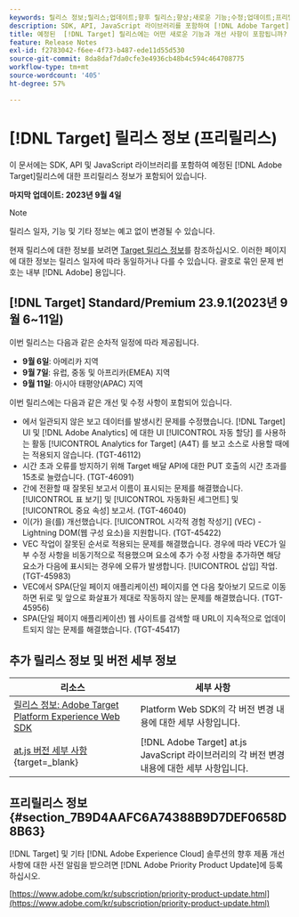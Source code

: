 ```yaml
---
keywords: 릴리스 정보;릴리스;업데이트;향후 릴리스;향상;새로운 기능;수정;업데이트;프리릴리스
description: SDK, API, JavaScript 라이브러리를 포함하여 [!DNL Adobe Target]의 예정된 릴리스에 포함된 새로운 기능 및 개선, 수정 사항에 대해 알아봅니다.
title: 예정된  [!DNL Target] 릴리스에는 어떤 새로운 기능과 개선 사항이 포함됩니까?
feature: Release Notes
exl-id: f2783042-f6ee-4f73-b487-ede11d55d530
source-git-commit: 8da8daf7da0cfe3e4936cb48b4c594c464708775
workflow-type: tm+mt
source-wordcount: '405'
ht-degree: 57%

---
```


# [!DNL Target] 릴리스 정보 (프리릴리스)

이 문서에는 SDK, API 및 JavaScript 라이브러리를 포함하여 예정된 [!DNL Adobe Target]릴리스에 대한 프리릴리스 정보가 포함되어 있습니다.

**마지막 업데이트: 2023년 9월 4일**

>[!NOTE]
>
>릴리스 일자, 기능 및 기타 정보는 예고 없이 변경될 수 있습니다.
>
>현재 릴리스에 대한 정보를 보려면 [Target 릴리스 정보](release-notes.md)를 참조하십시오. 이러한 페이지에 대한 정보는 릴리스 일자에 따라 동일하거나 다를 수 있습니다. 괄호로 묶인 문제 번호는 내부 [!DNL Adobe] 용입니다.

## [!DNL Target] Standard/Premium 23.9.1(2023년 9월 6~11일)

이번 릴리스는 다음과 같은 순차적 일정에 따라 제공됩니다.

* **9월 6일**: 아메리카 지역
* **9월 7일**: 유럽, 중동 및 아프리카(EMEA) 지역
* **9월 11일**: 아시아 태평양(APAC) 지역

이번 릴리스에는 다음과 같은 개선 및 수정 사항이 포함되어 있습니다.

* 에서 일관되지 않은 보고 데이터를 발생시킨 문제를 수정했습니다. [!DNL Target] UI 및 [!DNL Adobe Analytics] 에 대한 UI [!UICONTROL 자동 할당] 를 사용하는 활동 [!UICONTROL Analytics for Target] (A4T) 를 보고 소스로 사용할 때에는 적용되지 않습니다. (TGT-46112)
* 시간 초과 오류를 방지하기 위해 Target 배달 API에 대한 PUT 호출의 시간 초과를 15초로 늘렸습니다. (TGT-46091)
* 간에 전환할 때 잘못된 보고서 이름이 표시되는 문제를 해결했습니다. [!UICONTROL 표 보기] 및 [!UICONTROL 자동화된 세그먼트] 및 [!UICONTROL 중요 속성] 보고서. (TGT-46040)
* 이(가) 을(를) 개선했습니다. [!UICONTROL 시각적 경험 작성기] (VEC) - Lightning DOM(웹 구성 요소)을 지원합니다. (TGT-45422)
* VEC 작업이 잘못된 순서로 적용되는 문제를 해결했습니다. 경우에 따라 VEC가 일부 수정 사항을 비동기적으로 적용했으며 요소에 추가 수정 사항을 추가하면 해당 요소가 다음에 표시되는 경우에 오류가 발생합니다. [!UICONTROL 삽입] 작업. (TGT-45983)
* VEC에서 SPA(단일 페이지 애플리케이션) 페이지를 연 다음 찾아보기 모드로 이동하면 뒤로 및 앞으로 화살표가 제대로 작동하지 않는 문제를 해결했습니다. (TGT-45956)
* SPA(단일 페이지 애플리케이션) 웹 사이트를 검색할 때 URL이 지속적으로 업데이트되지 않는 문제를 해결했습니다. (TGT-45417)

## 추가 릴리스 정보 및 버전 세부 정보

| 리소스 | 세부 사항 |
|--- |--- |
| [릴리스 정보: Adobe Target Platform Experience Web SDK](https://experienceleague.adobe.com/docs/experience-platform/edge/release-notes.html?lang=ko-KR) | Platform Web SDK의 각 버전 변경 내용에 대한 세부 사항입니다. |
| [at.js 버전 세부 사항](https://experienceleague.corp.adobe.com/docs/target-dev/developer/client-side/at-js-implementation/target-atjs-versions.html){target=_blank} | [!DNL Adobe Target] at.js JavaScript 라이브러리의 각 버전 변경 내용에 대한 세부 사항입니다. |

## 프리릴리스 정보 {#section_7B9D4AAFC6A74388B9D7DEF0658D8B63}

[!DNL Target] 및 기타 [!DNL Adobe Experience Cloud] 솔루션의 향후 제품 개선 사항에 대한 사전 알림을 받으려면 [!DNL Adobe Priority Product Update]에 등록하십시오.

[https://www.adobe.com/kr/subscription/priority-product-update.html](https://www.adobe.com/kr/subscription/priority-product-update.html)
